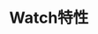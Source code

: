<!--
 * @Author: zzzzztw
 * @Date: 2023-05-31 18:45:37
 * @LastEditors: Do not edit
 * @LastEditTime: 2023-05-31 18:45:54
 * @FilePath: /myLearning/etcd/笔记/6watcher.md
-->
# Watch特性